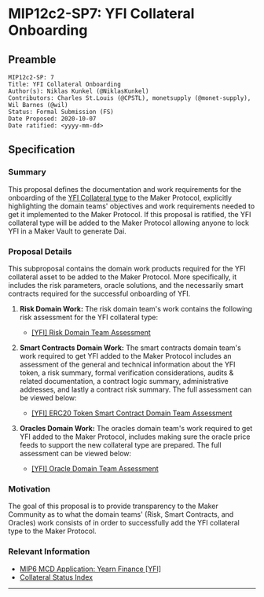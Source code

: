 # MIP12c2-SP7: YFI Collateral Onboarding

## Preamble

```
MIP12c2-SP: 7
Title: YFI Collateral Onboarding
Author(s): Niklas Kunkel (@NiklasKunkel)
Contributors: Charles St.Louis (@CPSTL), monetsupply (@monet-supply), Wil Barnes (@wil)
Status: Formal Submission (FS)
Date Proposed: 2020-10-07
Date ratified: <yyyy-mm-dd>
```

## Specification

### Summary

This proposal defines the documentation and work requirements for the onboarding of the [YFI Collateral type](https://etherscan.io/token/0x0bc529c00C6401aEF6D220BE8C6Ea1667F6Ad93e) to the Maker Protocol, explicitly highlighting the domain teams' objectives and work requirements needed to get it implemented to the Maker Protocol. If this proposal is ratified, the YFI collateral type will be added to the Maker Protocol allowing anyone to lock YFI in a Maker Vault to generate Dai.


### Proposal Details

This subproposal contains the domain work products required for the YFI collateral asset to be added to the Maker Protocol. More specifically, it includes the risk parameters, oracle solutions, and the necessarily smart contracts required for the successful onboarding of YFI.

1. **Risk Domain Work:** The risk domain team's work contains the following risk assessment for the YFI collateral type:
    - [[YFI] Risk Domain Team Assessment](https://forum.makerdao.com/t/yfi-collateral-onboarding-risk-evaluation/4575)

2. **Smart Contracts Domain Work:** The smart contracts domain team's work required to get YFI added to the Maker Protocol includes an assessment of the general and technical information about the YFI token, a risk summary, formal verification considerations, audits & related documentation, a contract logic summary, administrative addresses, and lastly a contract risk summary. The full assessment can be viewed below:

    - [[YFI] ERC20 Token Smart Contract Domain Team Assessment](https://forum.makerdao.com/t/yfi-erc20-token-smart-contract-technical-assessment/4626)

3. **Oracles Domain Work:** The oracles domain team's work required to get YFI added to the Maker Protocol, includes making sure the oracle price feeds to support the new collateral type are prepared. The full assessment can be viewed below:

    - [[YFI] Oracle Domain Team Assessment](https://forum.makerdao.com/t/mip10c3-sp10-proposal-yfiusd-oracle-collateral-onboarding-oracle-assessment/4220)

### Motivation

The goal of this proposal is to provide transparency to the Maker Community as to what the domain teams' (Risk, Smart Contracts, and Oracles) work consists of in order to successfully add the YFI collateral type to the Maker Protocol.

### Relevant Information

- [MIP6 MCD Application: Yearn Finance [YFI]](https://forum.makerdao.com/t/yfi-mip6-collateral-onboarding-yearn/3815)
- [Collateral Status Index](https://forum.makerdao.com/t/collateral-status-index/2231)


---